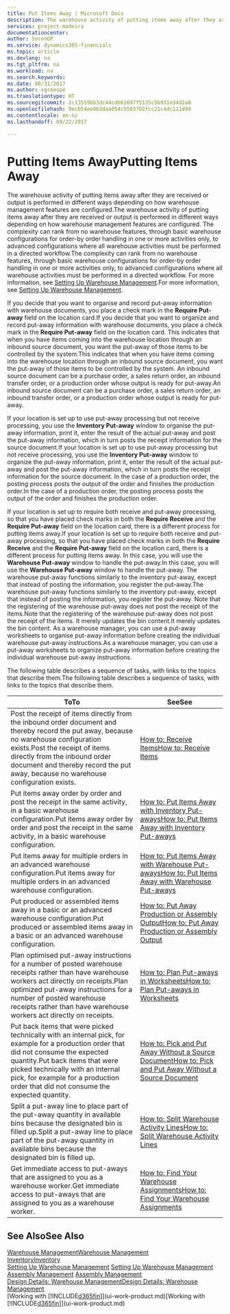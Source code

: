 ```yaml
---
title: Put Items Away | Microsoft Docs
description: The warehouse activity of putting items away after they are received or output is performed in different ways depending on how warehouse management features are configured.
services: project-madeira
documentationcenter: 
author: SorenGP
ms.service: dynamics365-financials
ms.topic: article
ms.devlang: na
ms.tgt_pltfrm: na
ms.workload: na
ms.search.keywords: 
ms.date: 08/31/2017
ms.author: sgroespe
ms.translationtype: HT
ms.sourcegitcommit: 2c13559bb3dc44cdb61697f5135c5b931e34d2a8
ms.openlocfilehash: 9ecb54ee063daa054c5503702fcc21c4dc111d99
ms.contentlocale: en-nz
ms.lasthandoff: 09/22/2017

---
```

# <a name="putting-items-away"></a><span data-ttu-id="b53b8-103">Putting Items Away</span><span class="sxs-lookup"><span data-stu-id="b53b8-103">Putting Items Away</span></span>
<span data-ttu-id="b53b8-104">The warehouse activity of putting items away after they are received or output is performed in different ways depending on how warehouse management features are configured.</span><span class="sxs-lookup"><span data-stu-id="b53b8-104">The warehouse activity of putting items away after they are received or output is performed in different ways depending on how warehouse management features are configured.</span></span> <span data-ttu-id="b53b8-105">The complexity can rank from no warehouse features, through basic warehouse configurations for order-by order handling in one or more activities only, to advanced configurations where all warehouse activities must be performed in a directed workflow.</span><span class="sxs-lookup"><span data-stu-id="b53b8-105">The complexity can rank from no warehouse features, through basic warehouse configurations for order-by order handling in one or more activities only, to advanced configurations where all warehouse activities must be performed in a directed workflow.</span></span> <span data-ttu-id="b53b8-106">For more information, see [Setting Up Warehouse Management](warehouse-setup-warehouse.md).</span><span class="sxs-lookup"><span data-stu-id="b53b8-106">For more information, see [Setting Up Warehouse Management](warehouse-setup-warehouse.md).</span></span>

<span data-ttu-id="b53b8-107">If you decide that you want to organise and record put-away information with warehouse documents, you place a check mark in the **Require Put-away** field on the location card.</span><span class="sxs-lookup"><span data-stu-id="b53b8-107">If you decide that you want to organize and record put-away information with warehouse documents, you place a check mark in the **Require Put-away** field on the location card.</span></span> <span data-ttu-id="b53b8-108">This indicates that when you have items coming into the warehouse location through an inbound source document, you want the put-away of those items to be controlled by the system.</span><span class="sxs-lookup"><span data-stu-id="b53b8-108">This indicates that when you have items coming into the warehouse location through an inbound source document, you want the put-away of those items to be controlled by the system.</span></span> <span data-ttu-id="b53b8-109">An inbound source document can be a purchase order, a sales return order, an inbound transfer order, or a production order whose output is ready for put-away.</span><span class="sxs-lookup"><span data-stu-id="b53b8-109">An inbound source document can be a purchase order, a sales return order, an inbound transfer order, or a production order whose output is ready for put-away.</span></span>  

<span data-ttu-id="b53b8-110">If your location is set up to use put-away processing but not receive processing, you use the **Inventory Put-away** window to organise the put-away information, print it, enter the result of the actual put-away and post the put-away information, which in turn posts the receipt information for the source document.</span><span class="sxs-lookup"><span data-stu-id="b53b8-110">If your location is set up to use put-away processing but not receive processing, you use the **Inventory Put-away** window to organize the put-away information, print it, enter the result of the actual put-away and post the put-away information, which in turn posts the receipt information for the source document.</span></span> <span data-ttu-id="b53b8-111">In the case of a production order, the posting process posts the output of the order and finishes the production order.</span><span class="sxs-lookup"><span data-stu-id="b53b8-111">In the case of a production order, the posting process posts the output of the order and finishes the production order.</span></span>

<span data-ttu-id="b53b8-112">If your location is set up to require both receive and put-away processing, so that you have placed check marks in both the **Require Receive** and the **Require Put-away** field on the location card, there is a different process for putting items away.</span><span class="sxs-lookup"><span data-stu-id="b53b8-112">If your location is set up to require both receive and put-away processing, so that you have placed check marks in both the **Require Receive** and the **Require Put-away** field on the location card, there is a different process for putting items away.</span></span> <span data-ttu-id="b53b8-113">In this case, you will use the **Warehouse Put-away** window to handle the put-away.</span><span class="sxs-lookup"><span data-stu-id="b53b8-113">In this case, you will use the **Warehouse Put-away** window to handle the put-away.</span></span> <span data-ttu-id="b53b8-114">The warehouse put-away functions similarly to the inventory put-away, except that instead of posting the information, you register the put-away.</span><span class="sxs-lookup"><span data-stu-id="b53b8-114">The warehouse put-away functions similarly to the inventory put-away, except that instead of posting the information, you register the put-away.</span></span> <span data-ttu-id="b53b8-115">Note that the registering of the warehouse put-away does not post the receipt of the items.</span><span class="sxs-lookup"><span data-stu-id="b53b8-115">Note that the registering of the warehouse put-away does not post the receipt of the items.</span></span> <span data-ttu-id="b53b8-116">It merely updates the bin content.</span><span class="sxs-lookup"><span data-stu-id="b53b8-116">It merely updates the bin content.</span></span> <span data-ttu-id="b53b8-117">As a warehouse manager, you can use a put-away worksheets to organise put-away information before creating the individual warehouse put-away instructions.</span><span class="sxs-lookup"><span data-stu-id="b53b8-117">As a warehouse manager, you can use a put-away worksheets to organize put-away information before creating the individual warehouse put-away instructions.</span></span>

<span data-ttu-id="b53b8-118">The following table describes a sequence of tasks, with links to the topics that describe them.</span><span class="sxs-lookup"><span data-stu-id="b53b8-118">The following table describes a sequence of tasks, with links to the topics that describe them.</span></span>   

|<span data-ttu-id="b53b8-119">**To**</span><span class="sxs-lookup"><span data-stu-id="b53b8-119">**To**</span></span>|<span data-ttu-id="b53b8-120">**See**</span><span class="sxs-lookup"><span data-stu-id="b53b8-120">**See**</span></span>|  
|------------|-------------|  
|<span data-ttu-id="b53b8-121">Post the receipt of items directly from the inbound order document and thereby record the put away, because no warehouse configuration exists.</span><span class="sxs-lookup"><span data-stu-id="b53b8-121">Post the receipt of items directly from the inbound order document and thereby record the put away, because no warehouse configuration exists.</span></span>|[<span data-ttu-id="b53b8-122">How to: Receive Items</span><span class="sxs-lookup"><span data-stu-id="b53b8-122">How to: Receive Items</span></span>](warehouse-how-receive-items.md)|  
|<span data-ttu-id="b53b8-123">Put items away order by order and post the receipt in the same activity, in a basic warehouse configuration.</span><span class="sxs-lookup"><span data-stu-id="b53b8-123">Put items away order by order and post the receipt in the same activity, in a basic warehouse configuration.</span></span>|[<span data-ttu-id="b53b8-124">How to: Put Items Away with Inventory Put-aways</span><span class="sxs-lookup"><span data-stu-id="b53b8-124">How to: Put Items Away with Inventory Put-aways</span></span>](warehouse-how-to-put-items-away-with-inventory-put-aways.md)|  
|<span data-ttu-id="b53b8-125">Put items away for multiple orders in an advanced warehouse configuration.</span><span class="sxs-lookup"><span data-stu-id="b53b8-125">Put items away for multiple orders in an advanced warehouse configuration.</span></span>|[<span data-ttu-id="b53b8-126">How to: Put Items Away with Warehouse Put-aways</span><span class="sxs-lookup"><span data-stu-id="b53b8-126">How to: Put Items Away with Warehouse Put-aways</span></span>](warehouse-how-to-put-items-away-with-warehouse-put-aways.md)|  
|<span data-ttu-id="b53b8-127">Put produced or assembled items away in a basic or an advanced warehouse configuration.</span><span class="sxs-lookup"><span data-stu-id="b53b8-127">Put produced or assembled items away in a basic or an advanced warehouse configuration.</span></span>|[<span data-ttu-id="b53b8-128">How to: Put Away Production or Assembly Output</span><span class="sxs-lookup"><span data-stu-id="b53b8-128">How to: Put Away Production or Assembly Output</span></span>](warehouse-how-to-put-away-production-output.md)|
|<span data-ttu-id="b53b8-129">Plan optimised put-away instructions for a number of posted warehouse receipts rather than have warehouse workers act directly on receipts.</span><span class="sxs-lookup"><span data-stu-id="b53b8-129">Plan optimized put-away instructions for a number of posted warehouse receipts rather than have warehouse workers act directly on receipts.</span></span>|[<span data-ttu-id="b53b8-130">How to: Plan Put-aways in Worksheets</span><span class="sxs-lookup"><span data-stu-id="b53b8-130">How to: Plan Put-aways in Worksheets</span></span>](warehouse-how-to-plan-put-aways-in-worksheets.md)|  
|<span data-ttu-id="b53b8-131">Put back items that were picked technically with an internal pick, for example for a production order that did not consume the expected quantity.</span><span class="sxs-lookup"><span data-stu-id="b53b8-131">Put back items that were picked technically with an internal pick, for example for a production order that did not consume the expected quantity.</span></span>|[<span data-ttu-id="b53b8-132">How to: Pick and Put Away Without a Source Document</span><span class="sxs-lookup"><span data-stu-id="b53b8-132">How to: Pick and Put Away Without a Source Document</span></span>](warehouse-how-to-create-put-aways-from-internal-put-aways.md)|
|<span data-ttu-id="b53b8-133">Split a put-away line to place part of the put-away quantity in available bins because the designated bin is filled up.</span><span class="sxs-lookup"><span data-stu-id="b53b8-133">Split a put-away line to place part of the put-away quantity in available bins because the designated bin is filled up.</span></span>|[<span data-ttu-id="b53b8-134">How to: Split Warehouse Activity Lines</span><span class="sxs-lookup"><span data-stu-id="b53b8-134">How to: Split Warehouse Activity Lines</span></span>](warehouse-how-to-split-warehouse-activity-lines.md)|
|<span data-ttu-id="b53b8-135">Get immediate access to put-aways that are assigned to you as a warehouse worker.</span><span class="sxs-lookup"><span data-stu-id="b53b8-135">Get immediate access to put-aways that are assigned to you as a warehouse worker.</span></span>|[<span data-ttu-id="b53b8-136">How to: Find Your Warehouse Assignments</span><span class="sxs-lookup"><span data-stu-id="b53b8-136">How to: Find Your Warehouse Assignments</span></span>](warehouse-how-to-find-your-warehouse-assignments.md)|    

## <a name="see-also"></a><span data-ttu-id="b53b8-137">See Also</span><span class="sxs-lookup"><span data-stu-id="b53b8-137">See Also</span></span>  
[<span data-ttu-id="b53b8-138">Warehouse Management</span><span class="sxs-lookup"><span data-stu-id="b53b8-138">Warehouse Management</span></span>](warehouse-manage-warehouse.md)  
[<span data-ttu-id="b53b8-139">Inventory</span><span class="sxs-lookup"><span data-stu-id="b53b8-139">Inventory</span></span>](inventory-manage-inventory.md)  
<span data-ttu-id="b53b8-140">[Setting Up Warehouse Management](warehouse-setup-warehouse.md)   </span><span class="sxs-lookup"><span data-stu-id="b53b8-140">[Setting Up Warehouse Management](warehouse-setup-warehouse.md)   </span></span>  
<span data-ttu-id="b53b8-141">[Assembly Management](assembly-assemble-items.md)  </span><span class="sxs-lookup"><span data-stu-id="b53b8-141">[Assembly Management](assembly-assemble-items.md)  </span></span>  
[<span data-ttu-id="b53b8-142">Design Details: Warehouse Management</span><span class="sxs-lookup"><span data-stu-id="b53b8-142">Design Details: Warehouse Management</span></span>](design-details-warehouse-management.md)  
<span data-ttu-id="b53b8-143">[Working with [!INCLUDE[d365fin](includes/d365fin_md.md)]](ui-work-product.md)</span><span class="sxs-lookup"><span data-stu-id="b53b8-143">[Working with [!INCLUDE[d365fin](includes/d365fin_md.md)]](ui-work-product.md)</span></span>  

